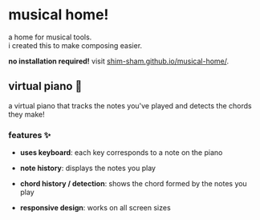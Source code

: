 # musical home!
a home for musical tools.<br>
i created this to make composing easier.<br>

**no installation required!** visit [shim-sham.github.io/musical-home/](shim-sham.github.io/musical-home/).
## virtual piano 🎹
a virtual piano that tracks the notes you've played and detects the chords they make! <br>

### features ✨

- **uses keyboard**: each key corresponds to a note on the piano
- **note history**: displays the notes you play
  
- **chord history / detection**: shows the chord formed by the notes you play
- **responsive design**: works on all screen sizes
